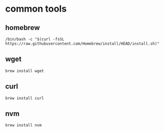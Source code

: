 # common tools

## homebrew
```
/bin/bash -c "$(curl -fsSL https://raw.githubusercontent.com/Homebrew/install/HEAD/install.sh)"
```

## wget
```
brew install wget
```

## curl
```
brew install curl
```

## nvm
```
brew install nvm
```
